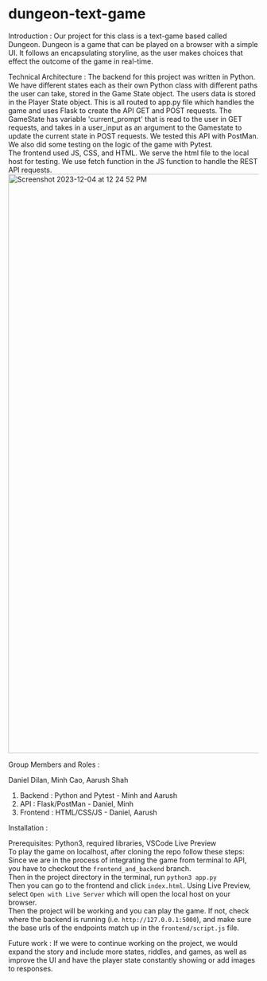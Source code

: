 # dungeon-text-game

Introduction : Our project for this class is a text-game based called Dungeon. Dungeon is a game that can be played on a browser with a simple UI. It follows an encapsulating storyline, as the user makes choices that effect the outcome of the game in real-time.

Technical Architecture : The backend for this project was written in Python. We have different states each as their own Python class with different paths the user can take, stored in the Game State object. The users data is stored in the Player State object. This is all routed to app.py file which handles the game and uses Flask to create the API GET and POST requests. The GameState has variable 'current_prompt' that is read to the user in GET requests, and takes in a user_input as an argument to the Gamestate to update the current state in POST requests. We tested this API with PostMan. We also did some testing on the logic of the game with Pytest. \
The frontend used JS, CSS, and HTML. We serve the html file to the local host for testing. We use fetch function in the JS function to handle the REST API requests. \
<img width="1164" alt="Screenshot 2023-12-04 at 12 24 52 PM" src="https://github.com/CS222-UIUC-FA23/group-project-team60/assets/70361763/6b38a9f9-4050-4f1a-a602-d9c0105fc37b">


Group Members and Roles :

Daniel Dilan, Minh Cao, Aarush Shah

1. Backend : Python and Pytest - Minh and Aarush
2. API : Flask/PostMan - Daniel, Minh
3. Frontend : HTML/CSS/JS - Daniel, Aarush

Installation :

Prerequisites: Python3, required libraries, VSCode Live Preview \
To play the game on localhost, after cloning the repo follow these steps: \
Since we are in the process of integrating the game from terminal to API, you have to checkout the `frontend_and_backend` branch. \
Then in the project directory in the terminal, run `python3 app.py` \
Then you can go to the frontend and click `index.html`. Using Live Preview, select `Open with Live Server` which will open the local host on your browser. \
Then the project will be working and you can play the game. If not, check where the backend is running (i.e. `http://127.0.0.1:5000`), and make sure the base urls of the endpoints match up in the `frontend/script.js` file. 

Future work :
If we were to continue working on the project, we would expand the story and include more states, riddles, and games, as well as improve the UI and have the player state constantly showing or add images to responses.
